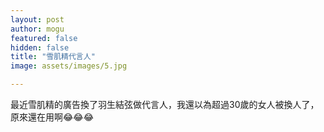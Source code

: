 ```yaml
---
layout: post
author: mogu
featured: false
hidden: false
title: "雪肌精代言人"
image: assets/images/5.jpg

---
```

最近雪肌精的廣告換了羽生結弦做代言人，我還以為超過30歲的女人被換人了，原來還在用啊😂😂😂
